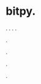 # bitpy.
.
.
.
.












.






















































.
























.



























.









































































